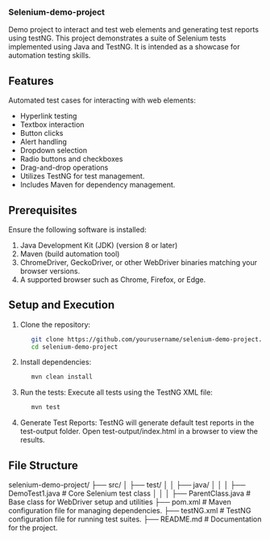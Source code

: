 ### Selenium-demo-project
Demo project to interact and test web elements and generating test reports using testNG.
This project demonstrates a suite of Selenium tests implemented using Java and TestNG. It is intended as a showcase for automation testing skills. 

## Features 
Automated test cases for interacting with web elements: 
- Hyperlink testing 
- Textbox interaction 
- Button clicks 
- Alert handling 
- Dropdown selection 
- Radio buttons and checkboxes 
- Drag-and-drop operations 
- Utilizes TestNG for test management. 
- Includes Maven for dependency management.

## Prerequisites
Ensure the following software is installed:
1. Java Development Kit (JDK) (version 8 or later)
2. Maven (build automation tool)
3. ChromeDriver, GeckoDriver, or other WebDriver binaries matching your browser versions.
4. A supported browser such as Chrome, Firefox, or Edge.

## Setup and Execution
1. Clone the repository:
   ```bash
      git clone https://github.com/yourusername/selenium-demo-project.git  
      cd selenium-demo-project

2. Install dependencies:
   ```bash
      mvn clean install

4. Run the tests:
   Execute all tests using the TestNG XML file:
      ```bash
         mvn test

5. Generate Test Reports:
   TestNG will generate default test reports in the test-output folder.
   Open test-output/index.html in a browser to view the results.

## File Structure
selenium-demo-project/ ├── src/ │ ├── test/ │ │ ├── java/ │ │ │ ├── DemoTest1.java # Core Selenium test class │ │ │ ├── ParentClass.java # Base class for WebDriver setup and utilities ├── pom.xml # Maven configuration file for managing dependencies. ├── testNG.xml # TestNG configuration file for running test suites. ├── README.md # Documentation for the project.
